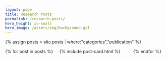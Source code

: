 ```yaml
---
layout: page
title: Research Posts
permalink: /research-posts/
hero_height: is-small
hero_image: /assets/img/background.gif
---
```

{% assign posts = site.posts | where:"categories","publication" %}
<div class="columns is-multiline">
    {% for post in posts %}
    <div class="column is-3-desktop is-6-tablet">
        {% include post-card.html %}
    </div>
    {% endfor %}
</div>